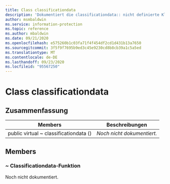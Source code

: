 ```yaml
---
title: Class classificationdata
description: 'Dokumentiert die classificationdata:: nicht definierte Klasse des Microsoft Information Protection (MIP) SDK.'
author: msmbaldwin
ms.service: information-protection
ms.topic: reference
ms.author: mbaldwin
ms.date: 09/21/2020
ms.openlocfilehash: e575260b1c03fa71f4f454df2cd1d431b13a7650
ms.sourcegitcommit: 3f5f9f7695b9ed3c45e9230cd8b8cb39a1c5a5ed
ms.translationtype: MT
ms.contentlocale: de-DE
ms.lasthandoff: 09/23/2020
ms.locfileid: "95567250"
---
```

# <a name="class-classificationdata"></a>Class classificationdata 
  
## <a name="summary"></a>Zusammenfassung
 Members                        | Beschreibungen                                
--------------------------------|---------------------------------------------
public virtual ~ classificationdata ()  | _Noch nicht dokumentiert._
  
## <a name="members"></a>Members
  
### <a name="classificationdata-function"></a>~ Classificationdata-Funktion
Noch nicht dokumentiert.
